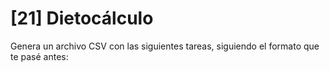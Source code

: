 # [21] Dietocálculo

Genera un archivo CSV con las siguientes tareas, siguiendo el formato que te pasé antes:
